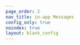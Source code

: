 ```yaml
---
page_order: 2
nav_title: in-app Messages
config_only: true
noindex: true
layout: blank_config
---
```

